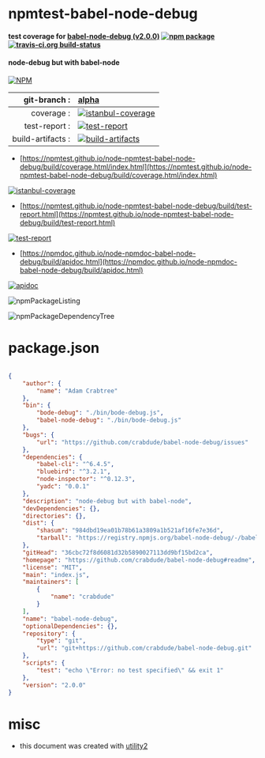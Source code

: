 # npmtest-babel-node-debug

#### test coverage for  [babel-node-debug (v2.0.0)](https://github.com/crabdude/babel-node-debug#readme)  [![npm package](https://img.shields.io/npm/v/npmtest-babel-node-debug.svg?style=flat-square)](https://www.npmjs.org/package/npmtest-babel-node-debug) [![travis-ci.org build-status](https://api.travis-ci.org/npmtest/node-npmtest-babel-node-debug.svg)](https://travis-ci.org/npmtest/node-npmtest-babel-node-debug)

#### node-debug but with babel-node

[![NPM](https://nodei.co/npm/babel-node-debug.png?downloads=true&downloadRank=true&stars=true)](https://www.npmjs.com/package/babel-node-debug)

| git-branch : | [alpha](https://github.com/npmtest/node-npmtest-babel-node-debug/tree/alpha)|
|--:|:--|
| coverage : | [![istanbul-coverage](https://npmtest.github.io/node-npmtest-babel-node-debug/build/coverage.badge.svg)](https://npmtest.github.io/node-npmtest-babel-node-debug/build/coverage.html/index.html)|
| test-report : | [![test-report](https://npmtest.github.io/node-npmtest-babel-node-debug/build/test-report.badge.svg)](https://npmtest.github.io/node-npmtest-babel-node-debug/build/test-report.html)|
| build-artifacts : | [![build-artifacts](https://npmtest.github.io/node-npmtest-babel-node-debug/glyphicons_144_folder_open.png)](https://github.com/npmtest/node-npmtest-babel-node-debug/tree/gh-pages/build)|

- [https://npmtest.github.io/node-npmtest-babel-node-debug/build/coverage.html/index.html](https://npmtest.github.io/node-npmtest-babel-node-debug/build/coverage.html/index.html)

[![istanbul-coverage](https://npmtest.github.io/node-npmtest-babel-node-debug/build/screenCapture.buildCi.browser.%252Ftmp%252Fbuild%252Fcoverage.lib.html.png)](https://npmtest.github.io/node-npmtest-babel-node-debug/build/coverage.html/index.html)

- [https://npmtest.github.io/node-npmtest-babel-node-debug/build/test-report.html](https://npmtest.github.io/node-npmtest-babel-node-debug/build/test-report.html)

[![test-report](https://npmtest.github.io/node-npmtest-babel-node-debug/build/screenCapture.buildCi.browser.%252Ftmp%252Fbuild%252Ftest-report.html.png)](https://npmtest.github.io/node-npmtest-babel-node-debug/build/test-report.html)

- [https://npmdoc.github.io/node-npmdoc-babel-node-debug/build/apidoc.html](https://npmdoc.github.io/node-npmdoc-babel-node-debug/build/apidoc.html)

[![apidoc](https://npmdoc.github.io/node-npmdoc-babel-node-debug/build/screenCapture.buildCi.browser.%252Ftmp%252Fbuild%252Fapidoc.html.png)](https://npmdoc.github.io/node-npmdoc-babel-node-debug/build/apidoc.html)

![npmPackageListing](https://npmtest.github.io/node-npmtest-babel-node-debug/build/screenCapture.npmPackageListing.svg)

![npmPackageDependencyTree](https://npmtest.github.io/node-npmtest-babel-node-debug/build/screenCapture.npmPackageDependencyTree.svg)



# package.json

```json

{
    "author": {
        "name": "Adam Crabtree"
    },
    "bin": {
        "bode-debug": "./bin/bode-debug.js",
        "babel-node-debug": "./bin/bode-debug.js"
    },
    "bugs": {
        "url": "https://github.com/crabdude/babel-node-debug/issues"
    },
    "dependencies": {
        "babel-cli": "^6.4.5",
        "bluebird": "^3.2.1",
        "node-inspector": "^0.12.3",
        "yadc": "0.0.1"
    },
    "description": "node-debug but with babel-node",
    "devDependencies": {},
    "directories": {},
    "dist": {
        "shasum": "984dbd19ea01b78b61a3809a1b521af16fe7e36d",
        "tarball": "https://registry.npmjs.org/babel-node-debug/-/babel-node-debug-2.0.0.tgz"
    },
    "gitHead": "36cbc72f8d6081d32b5890027113dd9bf15bd2ca",
    "homepage": "https://github.com/crabdude/babel-node-debug#readme",
    "license": "MIT",
    "main": "index.js",
    "maintainers": [
        {
            "name": "crabdude"
        }
    ],
    "name": "babel-node-debug",
    "optionalDependencies": {},
    "repository": {
        "type": "git",
        "url": "git+https://github.com/crabdude/babel-node-debug.git"
    },
    "scripts": {
        "test": "echo \"Error: no test specified\" && exit 1"
    },
    "version": "2.0.0"
}
```



# misc
- this document was created with [utility2](https://github.com/kaizhu256/node-utility2)
